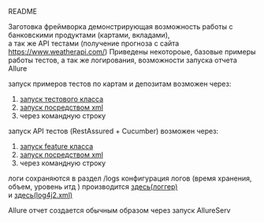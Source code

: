 README

Заготовка фреймворка демонстрирующая возможность работы с банковскими продуктами (картами, вкладами),   
а так же API тестами (получение прогноза с сайта https://www.weatherapi.com/)
Приведены некотороые, базовые примеры работы тестов, а так же логирования, возможности запуска отчета Allure  

запуск примеров тестов по картам и депозитам возможен через:
1) [запуск тестового класса](src/test/java/BankProductTest.java)
2) [запуск посредством xml](src/test/resources/testsuites/testbank.xml)
3) через командную строку

запуск API тестов (RestAssured + Cucumber) возможен через:
1) [запуск feature класса](src/test/resources/features/forecast.feature)
2) [запуск посредством xml](src/test/resources/testsuites/cucumbtest.xml)
3) через командную строку  

логи сохраняются в раздел /logs
конфигурация логов (время хранения, объем, уровень итд ) производится [здесь(логгер)](src/test/java/logger/Logger.java)  
и [здесь(log4j2.xml)](src/test/resources/log4j2.xml)

Allure отчет создается обычным образом через запуск AllureServ






